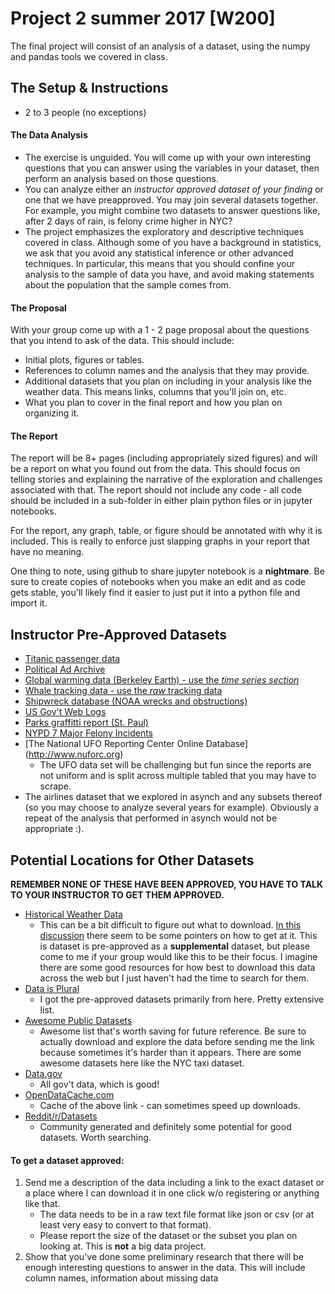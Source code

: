 # Project 2 summer 2017 [W200] 

The final project will consist of an analysis of a dataset, using the numpy and pandas tools we covered in class.

## The Setup & Instructions
- 2 to 3 people (no exceptions)

#### The Data Analysis
- The exercise is unguided.  You will come up with your own interesting questions that you can answer using the variables in your dataset, then perform an analysis based on those questions.
- You can analyze either an *instructor approved dataset of your finding* or one that we have preapproved. You may join several datasets together.  For example, you might combine two datasets to answer questions like, after 2 days of rain, is felony crime higher in NYC?
- The project emphasizes the exploratory and descriptive techniques covered in class.  Although some of you have a background in statistics, we ask that you avoid any statistical inference or other advanced techniques.  In particular, this means that you should confine your analysis to the sample of data you have, and avoid making statements about the population that the sample comes from.

#### The Proposal

With your group come up with a 1 - 2 page proposal about the questions that you intend to ask of the data. 
This should include:

- Initial plots, figures or tables. 
- References to column names and the analysis that they may provide. 
- Additional datasets that you plan on including in your analysis like the weather data. This means links, columns that you'll join on, etc.
- What you plan to cover in the final report and how you plan on organizing it.

#### The Report

The report will be 8+ pages (including appropriately sized figures) and will be a report on what you found out from the data. This should focus on telling stories and explaining the narrative of the exploration and challenges associated with that. The report should not include any code - all code should be included in a sub-folder in either plain python files or in jupyter notebooks.

For the report, any graph, table, or figure should be annotated with why it is included. This is really to enforce just slapping graphs in your report that have no meaning.

One thing to note, using github to share jupyter notebook is a **nightmare**. Be sure to create copies of notebooks when you make an edit and as code gets stable, you'll likely find it easier to just put it into a python file and import it.

## Instructor Pre-Approved Datasets
- [Titanic passenger data](http://campus.lakeforest.edu/frank/FILES/MLFfiles/Bio150/Titanic/TitanicMETA.pdf)
- [Political Ad Archive](http://politicaladarchive.org/data/)
- [Global warming data (Berkeley Earth) - use the *time series section* ](http://berkeleyearth.org/data/)
- [Whale tracking data - use the *raw* tracking data](http://whale.wheelock.edu/whalenet-stuff/stop_cover.html)
- [Shipwreck database (NOAA wrecks and obstructions)](https://www.nauticalcharts.noaa.gov/hsd/wrecks_and_obstructions.html)
- [US Gov't Web Logs](https://analytics.usa.gov/)
- [Parks graffitti report (St. Paul)](https://information.stpaul.gov/City-Infrastructure/Parks-Graffiti-Report-Dataset/gcu2-spkd) 
- [NYPD 7 Major Felony Incidents](https://catalog.data.gov/dataset/nypd-7-major-felony-incidents)
- [The National UFO Reporting Center Online Database] (http://www.nuforc.org)
	- The UFO data set will be challenging but fun since the reports are not uniform and is split across multiple tabled that you may have to scrape.
- The airlines dataset that we explored in asynch and any subsets thereof (so you may choose to analyze several years for example). Obviously a repeat of the analysis that performed in asynch would not be appropriate :).

## Potential Locations for Other Datasets
**REMEMBER NONE OF THESE HAVE BEEN APPROVED, YOU HAVE TO TALK TO YOUR INSTRUCTOR TO GET THEM APPROVED.**

- [Historical Weather Data](https://www.ncdc.noaa.gov/data-access/land-based-station-data/land-based-datasets/global-historical-climatology-network-ghcn)
  - This can be a bit difficult to figure out what to download. [In this discussion](https://news.ycombinator.com/item?id=10465342) there seem to be some pointers on how to get at it. This is dataset is pre-approved as a **supplemental** dataset, but please come to me if your group would like this to be their focus. I imagine there are some good resources for how best to download this data across the web but I just haven't had the time to search for them.
- [Data is Plural](http://tinyletter.com/data-is-plural/archive)
  - I got the pre-approved datasets primarily from here. Pretty extensive list.
- [Awesome Public Datasets](https://github.com/caesar0301/awesome-public-datasets)
  - Awesome list that's worth saving for future reference. Be sure to actually download and explore the data before sending me the link because sometimes it's harder than it appears. There are some awesome datasets here like the NYC taxi dataset.
- [Data.gov](http://data.gov/)
  - All gov't data, which is good!
- [OpenDataCache.com](http://www.opendatacache.com/)
  - Cache of the above link - can sometimes speed up downloads.
- [Reddit/r/Datasets](https://www.reddit.com/r/datasets)
  - Community generated and definitely some potential for good datasets. Worth searching.

#### To get a dataset approved:
1. Send me a description of the data including a link to the exact dataset or a place where I can download it in one click w/o registering or anything like that. 
    - The data needs to be in a raw text file format like json or csv (or at least very easy to convert to that format).
    - Please report the size of the dataset or the subset you plan on looking at. This is **not** a big data project.
2. Show that you've done some preliminary research that there will be enough interesting questions to answer in the data. This will include column names, information about missing data
